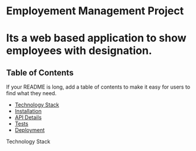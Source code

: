 # Employement Management Project

# Its a web based application to show employees with designation.

## Table of Contents

If your README is long, add a table of contents to make it easy for users to find what they need.

- [Technology Stack](#technologystack)
- [Installation](#installation)
- [API Details](#api)
- [Tests](#test)
- [Deployment](#deployment)

Technology Stack


